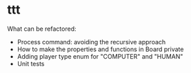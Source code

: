 # ttt

What can be refactored:

- Process command: avoiding the recursive approach
- How to make the properties and functions in Board private
- Adding player type enum for "COMPUTER" and "HUMAN"
- Unit tests
